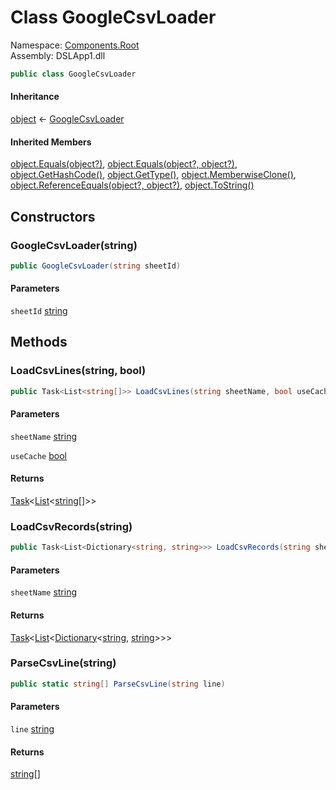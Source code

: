 # <a id="Components_Root_GoogleCsvLoader"></a> Class GoogleCsvLoader

Namespace: [Components.Root](Components.Root.md)  
Assembly: DSLApp1.dll  

```csharp
public class GoogleCsvLoader
```

#### Inheritance

[object](https://learn.microsoft.com/dotnet/api/system.object) ← 
[GoogleCsvLoader](Components.Root.GoogleCsvLoader.md)

#### Inherited Members

[object.Equals\(object?\)](https://learn.microsoft.com/dotnet/api/system.object.equals\#system\-object\-equals\(system\-object\)), 
[object.Equals\(object?, object?\)](https://learn.microsoft.com/dotnet/api/system.object.equals\#system\-object\-equals\(system\-object\-system\-object\)), 
[object.GetHashCode\(\)](https://learn.microsoft.com/dotnet/api/system.object.gethashcode), 
[object.GetType\(\)](https://learn.microsoft.com/dotnet/api/system.object.gettype), 
[object.MemberwiseClone\(\)](https://learn.microsoft.com/dotnet/api/system.object.memberwiseclone), 
[object.ReferenceEquals\(object?, object?\)](https://learn.microsoft.com/dotnet/api/system.object.referenceequals), 
[object.ToString\(\)](https://learn.microsoft.com/dotnet/api/system.object.tostring)

## Constructors

### <a id="Components_Root_GoogleCsvLoader__ctor_System_String_"></a> GoogleCsvLoader\(string\)

```csharp
public GoogleCsvLoader(string sheetId)
```

#### Parameters

`sheetId` [string](https://learn.microsoft.com/dotnet/api/system.string)

## Methods

### <a id="Components_Root_GoogleCsvLoader_LoadCsvLines_System_String_System_Boolean_"></a> LoadCsvLines\(string, bool\)

```csharp
public Task<List<string[]>> LoadCsvLines(string sheetName, bool useCache = false)
```

#### Parameters

`sheetName` [string](https://learn.microsoft.com/dotnet/api/system.string)

`useCache` [bool](https://learn.microsoft.com/dotnet/api/system.boolean)

#### Returns

 [Task](https://learn.microsoft.com/dotnet/api/system.threading.tasks.task\-1)<[List](https://learn.microsoft.com/dotnet/api/system.collections.generic.list\-1)<[string](https://learn.microsoft.com/dotnet/api/system.string)\[\]\>\>

### <a id="Components_Root_GoogleCsvLoader_LoadCsvRecords_System_String_"></a> LoadCsvRecords\(string\)

```csharp
public Task<List<Dictionary<string, string>>> LoadCsvRecords(string sheetName)
```

#### Parameters

`sheetName` [string](https://learn.microsoft.com/dotnet/api/system.string)

#### Returns

 [Task](https://learn.microsoft.com/dotnet/api/system.threading.tasks.task\-1)<[List](https://learn.microsoft.com/dotnet/api/system.collections.generic.list\-1)<[Dictionary](https://learn.microsoft.com/dotnet/api/system.collections.generic.dictionary\-2)<[string](https://learn.microsoft.com/dotnet/api/system.string), [string](https://learn.microsoft.com/dotnet/api/system.string)\>\>\>

### <a id="Components_Root_GoogleCsvLoader_ParseCsvLine_System_String_"></a> ParseCsvLine\(string\)

```csharp
public static string[] ParseCsvLine(string line)
```

#### Parameters

`line` [string](https://learn.microsoft.com/dotnet/api/system.string)

#### Returns

 [string](https://learn.microsoft.com/dotnet/api/system.string)\[\]

